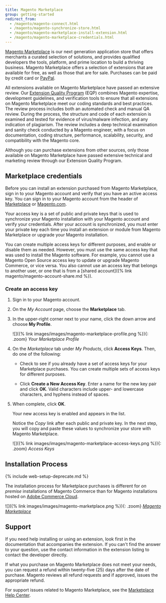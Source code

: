 ```yaml
---
title: Magento Marketplace
group: getting-started
redirect_from:
  - /magento/magento-connect.html
  - /magento/magento-synchronize-store.html
  - /magento/magento-marketplace-install-extension.html
  - /magento/magento-marketplace-credentials.html
---
```


[Magento Marketplace][1] is our next generation application store that offers merchants a curated selection of solutions, and provides qualified developers the tools, platform, and prime location to build a thriving business. Magento Marketplace offers a selection of extensions that are available for free, as well as those that are for sale. Purchases can be paid by credit card or [PayPal][2].

All extensions available on Magento Marketplace have passed an extensive review. Our [Extension Quality Program][3] (EQP) combines Magento expertise, development guidelines, and verification tools to ensure that all extensions on Magento Marketplace meet our coding standards and best practices. The review process includes both an automated check and manual QA review. During the process, the structure and code of each extension is examined and tested for evidence of virus/malware infection, and any indication of plagiarism. The review includes a deep technical examination and sanity check conducted by a Magento engineer, with a focus on documentation, coding structure, performance, scalability, security, and compatibility with the Magento core.

Although you can purchase extensions from other sources, only those available on Magento Marketplace have passed extensive technical and marketing review through our Extension Quality Program.

## Marketplace credentials

Before you can install an extension purchased from Magento Marketplace, sign in to your Magento account and verify that you have an active access key. You can sign in to your Magento account from the header of [Marketplace][1] or [Magento.com][6].

Your access key is a set of public and private keys that is used to synchronize your Magento installation with your Magento account and verify your credentials. After your account is synchronized, you must enter your private key each time you install an extension or module from Magento Marketplace or upgrade your Magento installation.

You can create multiple access keys for different purposes, and enable or disable them as needed. However, you must use the same access key that was used to install the Magento software. For example, you cannot use a Magento Open Source access key to update or upgrade Magento Commerce, or vice versa. You also cannot use an access key that belongs to another user, or one that is from a [shared account]({% link magento/magento-account-share.md %}).

### Create an access key

1. Sign in to your Magento account.

1. On the _My Account_ page, choose the **Marketplace** tab.

1. In the upper-right corner next to your name, click the down arrow and choose **My Profile**.

    ![]({% link images/images/magento-marketplace-profile.png %}){: .zoom}
    _Your Marketplace Profile_

1. On the _Marketplace_ tab under _My Products_, click **Access Keys**. Then, do one of the following:

    - Check to see if you already have a set of access keys for your Marketplace purchases. You can create multiple sets of access keys for different purposes.

    - Click **Create a New Access Key**. Enter a name for the new key pair and click **OK**. Valid characters include upper- and lowercase characters, and hyphens instead of spaces.

1. When complete, click **OK**.

    Your new access key is enabled and appears in the list.

    Notice the _Copy_ link after each public and private key. In the next step, you will copy and paste these values to synchronize your store with Magento Marketplace.

    ![]({% link images/images/magento-marketplace-access-keys.png %}){: .zoom}
    _Access Keys_

## Installation Process

{% include web-setup-deprecate.md %}

The installation process for Marketplace purchases is different for _on premise_ installations of Magento Commerce than for Magento installations hosted on [Adobe Commerce Cloud][4].

![]({% link images/images/magento-marketplace.png %}){: .zoom}
_[Magento Marketplace][1]_

## Support

If you need help installing or using an extension, look first in the documentation that accompanies the extension. If you can't find the answer to your question, use the contact information in the extension listing to contact the developer directly.

If what you purchase on Magento Marketplace does not meet your needs, you can request a refund within twenty-five (25) days after the date of purchase. Magento reviews all refund requests and if approved, issues the appropriate refund.

For support issues related to Magento Marketplace, see the [Marketplace Help Center][5].

[1]: https://marketplace.magento.com/
[2]: https://www.paypal.com/us/home
[3]: https://devdocs.magento.com/marketplace/sellers/extension-quality-program.html
[4]: https://www.adobe.com/commerce/magento/enterprise.html
[5]: https://marketplacesupport.magento.com/hc/en-us
[6]: https://magento.com/